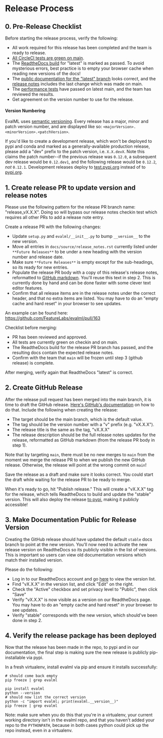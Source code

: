 # Release Process

## 0. Pre-Release Checklist
Before starting the release process, verify the following:
* All work required for this release has been completed and the team is ready to release.
* [All CircleCI tests are green on main](https://app.circleci.com/pipelines/github/FeatureLabs/evalml?branch=main).
* The [ReadtheDocs build](https://readthedocs.com/projects/feature-labs-inc-evalml/builds/) for "latest" is marked as passed. To avoid mysterious errors, best practice is to empty your browser cache when reading new versions of the docs!
* The [public documentation for the "latest" branch](https://evalml.featurelabs.com/en/latest/) looks correct, and the [release notes](https://evalml.featurelabs.com/en/latest/release_notes.html) includes the last change which was made on main.
* The [performance tests](https://github.com/FeatureLabs/evalml_looking_glass) have passed on latest main, and the team has reviewed the results.
* Get agreement on the version number to use for the release.

#### Version Numbering

EvalML uses [semantic versioning](https://semver.org/). Every release has a major, minor and patch version number, and are displayed like so: `<majorVersion>.<minorVersion>.<patchVersion>`.

If you'd like to create a development release, which won't be deployed to pypi and conda and marked as a generally-available production release, please add a "dev" prefix to the patch version, i.e. `X.X.devX`. Note this claims the patch number--if the previous release was `0.12.0`, a subsequent dev release would be `0.12.dev1`, and the following release would be `0.12.2`, *not* `0.12.1`. Development releases deploy to [test.pypi.org](https://test.pypi.org/project/evalml/) instead of to [pypi.org](https://pypi.org/project/evalml).

## 1. Create release PR to update version and release notes
Please use the following pattern for the release PR branch name: "release_vX.X.X". Doing so will bypass our release notes checkin test which requires all other PRs to add a release note entry.

Create a release PR with the following changes:
* Update `setup.py` and `evalml/__init__.py` to bump `__version__` to the new version.
* Move all entries in `docs/source/release_notes.rst` currently listed under `**Future Releases**` to be under a new heading with the version number and release date.
* Make sure `**Future Releases**` is empty except for the sub-headings, so its ready for new entries.
* Populate the release PR body with a copy of this release's release notes, reformatted to [GitHub markdown](https://guides.github.com/features/mastering-markdown/). You'll reuse this text in step 2. This is currently done by hand and can be done faster with some clever text editor features.
* Confirm that all release items are in the release notes under the correct header, and that no extra items are listed. You may have to do an "empty cache and hard reset" in your browser to see updates.

An example can be found here: https://github.com/FeatureLabs/evalml/pull/163

Checklist before merging:
* PR has been reviewed and approved.
* All tests are currently green on checkin and on main.
* The ReadtheDocs build for the release PR branch has passed, and the resulting docs contain the expected release notes.
* Confirm with the team that `main` will be frozen until step 3 (github release) is complete.

After merging, verify again that ReadtheDocs "latest" is correct.

## 2. Create GitHub Release
After the release pull request has been merged into the main branch, it is time to draft the GitHub release. [Here's GitHub's documentation](https://help.github.com/en/github/administering-a-repository/managing-releases-in-a-repository#creating-a-release) on how to do that. Include the following when creating the release:
* The target should be the main branch, which is the default value.
* The tag should be the version number with a "v" prefix (e.g. "vX.X.X").
* The release title is the same as the tag, "vX.X.X"
* The release description should be the full release notes updates for the release, reformatted as GitHub markdown (from the release PR body in step 1).

Note that by targeting `main`, there must be no new merges to `main` from the moment we merge the release PR to when we publish the new GitHub release. Otherwise, the release will point at the wrong commit on `main`!

Save the release as a draft and make sure it looks correct. You could start the draft while waiting for the release PR to be ready to merge.

When it's ready to go, hit "Publish release." This will create a "vX.X.X" tag for the release, which tells ReadtheDocs to build and update the "stable" version. This will also deploy the release [to pypi](https://pypi.org/project/evalml/), making it publicly accessible!

## 3. Make Documentation Public for Release Version
Creating the GitHub release should have updated the default `stable` docs branch to point at the new version. You'll now need to activate the new release version on ReadtheDocs so its publicly visible in the list of versions. This is important so users can view old documentation versions which match their installed version.

Please do the following:
* Log in to our ReadtheDocs account and go [here](https://readthedocs.com/projects/feature-labs-inc-evalml/versions/) to view the version list.
* Find "vX.X.X" in the version list, and click "Edit" on the right.
* Check the "Active" checkbox and set privacy level to "Public", then click "Save"
* Verify "vX.X.X" is now visible as a version on our ReadtheDocs page. You may have to do an "empty cache and hard reset" in your browser to see updates.
* Verify "stable" corresponds with the new version, which should've been done in step 2.

## 4. Verify the release package has been deployed
Now that the release has been made in the repo, to pypi and in our documentation, the final step is making sure the new release is publicly pip-installable via pypi.

In a fresh virtualenv, install evalml via pip and ensure it installs successfully:
```shell
# should come back empty
pip freeze | grep evalml

pip install evalml
python --version
# should now list the correct version
python -c "import evalml; print(evalml.__version__)"
pip freeze | grep evalml
```

Note: make sure when you do this that you're in a virtualenv, your current working directory isn't in the evalml repo, and that you haven't added your repo to the `PYTHONPATH`, because in both cases python could pick up the repo instead, even in a virtualenv.

